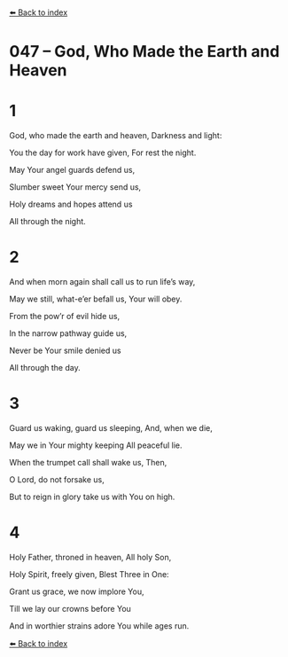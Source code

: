 [⬅️ Back to index](../README.md)

# 047 – God, Who Made the Earth and Heaven





# 1

God, who made the earth and heaven, Darkness and light:

You the day for work have given, For rest the night.

May Your angel guards defend us,

Slumber sweet Your mercy send us,

Holy dreams and hopes attend us

All through the night.



# 2

And when morn again shall call us to run life’s way,

May we still, what-e’er befall us, Your will obey.

From the pow’r of evil hide us,

In the narrow pathway guide us,

Never be Your smile denied us

All through the day.



# 3

Guard us waking, guard us sleeping, And, when we die,

May we in Your mighty keeping All peaceful lie.

When the trumpet call shall wake us, Then,

O Lord, do not forsake us,

But to reign in glory take us with You on high.



# 4

Holy Father, throned in heaven, All holy Son,

Holy Spirit, freely given, Blest Three in One:

Grant us grace, we now implore You,

Till we lay our crowns before You

And in worthier strains adore You while ages run.

[⬅️ Back to index](../README.md)
